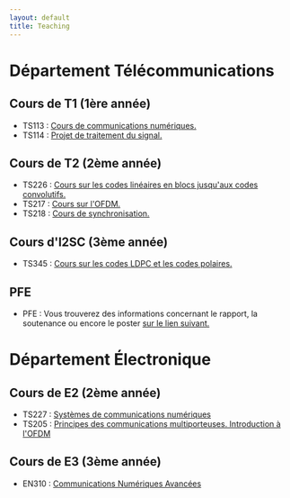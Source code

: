 ```yaml
---
layout: default
title: Teaching
---
```

# Département Télécommunications
## Cours de T1 (1ère année)
- TS113 : [Cours de communications numériques. ](ts113.md)
- TS114 : [Projet de traitement du signal. ](ts114.md)

## Cours de T2 (2ème année)
- TS226 : [Cours sur les codes linéaires en blocs jusqu'aux codes convolutifs. ](ts226.md)
- TS217 : [Cours sur l'OFDM. ](ts217.md)
- TS218 : [Cours de synchronisation. ](ts218.md)

## Cours d'I2SC (3ème année)
- TS345 : [Cours sur les codes LDPC et les codes polaires. ](ts345.md)

## PFE

- PFE : Vous trouverez des informations concernant le rapport, la soutenance ou encore le poster [sur le lien suivant.](pfe.md)

# Département Électronique
## Cours de E2 (2ème année)
- TS227 : [Systèmes de communications numériques](ts227.md)
- TS205 : [Principes des communications multiporteuses. Introduction à l'OFDM](ts205.md)
## Cours de E3 (3ème année)
- EN310 : [Communications Numériques Avancées](en310.md)

